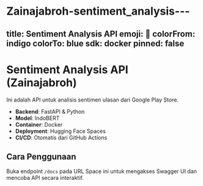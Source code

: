 # Zainajabroh-sentiment_analysis---
title: Sentiment Analysis API
emoji: 🚀
colorFrom: indigo
colorTo: blue
sdk: docker
pinned: false
---

# Sentiment Analysis API (Zainajabroh)

Ini adalah API untuk analisis sentimen ulasan dari Google Play Store.

- **Backend**: FastAPI & Python
- **Model**: IndoBERT
- **Container**: Docker
- **Deployment**: Hugging Face Spaces
- **CI/CD**: Otomatis dari GitHub Actions

## Cara Penggunaan
Buka endpoint `/docs` pada URL Space ini untuk mengakses Swagger UI dan mencoba API secara interaktif.
